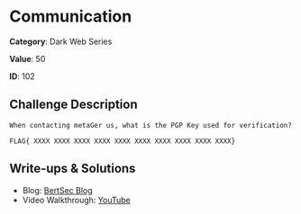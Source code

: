 # Communication
**Category**: Dark Web Series

**Value**: 50

**ID**: 102

## Challenge Description
```
When contacting metaGer us, what is the PGP Key used for verification?

FLAG{ XXXX XXXX XXXX XXXX XXXX XXXX XXXX XXXX XXXX XXXX}
```

## Write-ups & Solutions
- Blog: [BertSec Blog](https://bertsec.com)
- Video Walkthrough: [YouTube](https://www.youtube.com/@BertSec)
